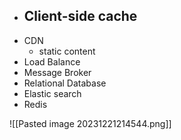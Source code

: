 
- Client-side cache
	- 
- CDN
	- static content
- Load Balance
- Message Broker
- Relational Database
- Elastic search
- Redis

![[Pasted image 20231221214544.png]]